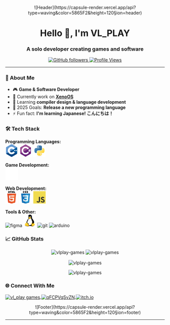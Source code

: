 <div align="center">
  ![Header](https://capsule-render.vercel.app/api?type=waving&color=5865F2&height=120&section=header)
</div>

<h1 align="center">Hello 👋, I'm VL_PLAY</h1>
<h3 align="center">A solo developer creating games and software</h3>

<p align="center">
  <a href="https://github.com/VLPLAY-Games?tab=followers">
    <img alt="GitHub followers" src="https://img.shields.io/github/followers/VLPLAY-Games?color=green&logo=github">
  </a>
  <a href="https://github.com/VLPLAY-Games">
    <img alt="Profile Views" src="https://komarev.com/ghpvc/?username=vlplay-games&color=blue&style=flat">
  </a>
</p>

---

### 🚀 About Me

- 🎮 **Game & Software Developer**
- 🔭 Currently work on **[XenoOS](https://github.com/VLPLAY-Games/XenoOS)**
- 🌱 Learning **compiler design & language development**
- 🎯 2025 Goals: **Release a new programming language**
- ⚡ Fun fact: **I'm learning Japanese! こんにちは！**

### 🛠 Tech Stack

**Programming Languages:**
<br>
<img src="https://raw.githubusercontent.com/devicons/devicon/master/icons/cplusplus/cplusplus-original.svg" alt="cplusplus" width="40" height="40"/>
<img src="https://raw.githubusercontent.com/devicons/devicon/master/icons/csharp/csharp-original.svg" alt="csharp" width="40" height="40"/>
<img src="https://raw.githubusercontent.com/devicons/devicon/master/icons/python/python-original.svg" alt="python" width="40" height="40"/>

**Game Development:**
<br>
<img src="https://github.com/tandpfun/skill-icons/blob/main/icons/UnrealEngine.svg" alt="unreal" width="40" height="40" style="filter: brightness(0) invert(1);"/>

**Web Development:**
<br>
<img src="https://raw.githubusercontent.com/devicons/devicon/master/icons/html5/html5-original-wordmark.svg" alt="html5" width="40" height="40"/>
<img src="https://raw.githubusercontent.com/devicons/devicon/master/icons/css3/css3-original-wordmark.svg" alt="css3" width="40" height="40"/>
<img src="https://raw.githubusercontent.com/devicons/devicon/master/icons/javascript/javascript-original.svg" alt="javascript" width="40" height="40"/>

**Tools & Other:**
<br>
<img src="https://www.vectorlogo.zone/logos/figma/figma-icon.svg" alt="figma" width="40" height="40"/>
<img src="https://raw.githubusercontent.com/devicons/devicon/master/icons/linux/linux-original.svg" alt="linux" width="40" height="40"/>
<img src="https://www.vectorlogo.zone/logos/git-scm/git-scm-icon.svg" alt="git" width="40" height="40"/>
<img src="https://cdn.worldvectorlogo.com/logos/arduino-1.svg" alt="arduino" width="40" height="40"/>

### 📈 GitHub Stats

<p align="center">
  <img align="center" src="https://github-readme-stats.vercel.app/api/top-langs?username=vlplay-games&show_icons=true&locale=en&layout=compact&theme=radical&hide=shaderlab,hlsl" alt="vlplay-games" />
  <img align="center" src="https://github-readme-stats.vercel.app/api?username=vlplay-games&show_icons=true&locale=en&theme=radical" alt="vlplay-games" />
</p>

<p align="center">
  <img align="center" src="https://github-readme-streak-stats.herokuapp.com/?user=vlplay-games&theme=radical" alt="vlplay-games" />
</p>

<p align="center">
  <img src="https://github-profile-trophy.vercel.app/?username=vlplay-games&theme=radical&no-frame=true&no-bg=false&margin-w=4&row=2&column=4" alt="vlplay-games" />
</p>

### 🌐 Connect With Me

<p align="left">
  <a href="https://www.youtube.com/@VLPLAYGames" target="blank">
    <img align="center" src="https://raw.githubusercontent.com/rahuldkjain/github-profile-readme-generator/master/src/images/icons/Social/youtube.svg" alt="vl_play games" height="40" width="40" />
  </a>
  <a href="https://discord.gg/qFCPVqSvZN" target="blank">
    <img align="center" src="https://raw.githubusercontent.com/rahuldkjain/github-profile-readme-generator/master/src/images/icons/Social/discord.svg" alt="qFCPVqSvZN" height="40" width="40" />
  </a>
  <a href="https://vl-play.itch.io" target="blank">
    <img align="center" src="https://static.itch.io/images/itchio-textless-white.svg" alt="itch.io" height="40" width="40" />
  </a>
</p>


<div align="center">
  ![Footer](https://capsule-render.vercel.app/api?type=waving&color=5865F2&height=120&section=footer)
</div>

---
